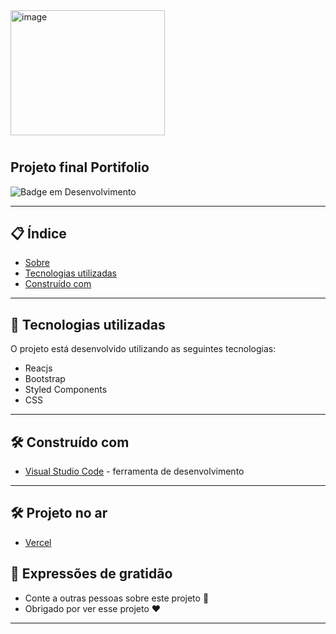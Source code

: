 
<img src="https://i.ibb.co/tPRG8Pm/image.png" height="200"  width="70%" alt="image" border="0">


#  
 
## Projeto final Portifolio



![Badge em Desenvolvimento](https://img.shields.io/static/v1?label=STATUS&message=PROJETO%20FINALIZADO&color=GREEN&style=for-the-badge)
 
--- 

## 📋 Índice

- [Sobre](#projeto-final-banco-de-dados)
- [Tecnologias utilizadas](#-tecnologias-utilizadas)
- [Construído com](#%EF%B8%8F-construído-com)

--- 

## 🚀 Tecnologias utilizadas

O projeto está desenvolvido utilizando as seguintes tecnologias:

- Reacjs
- Bootstrap
- Styled Components
- CSS

--- 

## 🛠️ Construído com

* [Visual Studio Code](https://code.visualstudio.com/) - ferramenta de desenvolvimento

--- 


## 🛠️ Projeto no ar
 
* [Vercel](https://portifolio-sigma-inky.vercel.app)
 
## 🎁 Expressões de gratidão

* Conte a outras pessoas sobre este projeto 📢
* Obrigado por ver esse projeto ❤️


--- 
